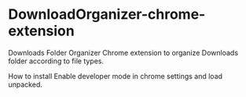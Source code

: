 # DownloadOrganizer-chrome-extension

Downloads Folder Organizer 
Chrome extension to organize Downloads folder according to file types.

How to install
Enable developer mode in chrome settings and load unpacked.
